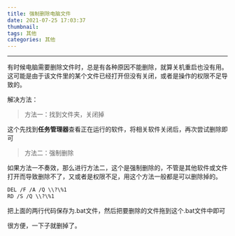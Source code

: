 ```yaml
---
title: 强制删除电脑文件
date: 2021-07-25 17:03:37
thumbnail:
tags: 其他
categories: 其他
---
```


---

<!--more-->

​	   有时候电脑需要删除文件时，总是有各种原因不能删除，就算关机重启也没有用。这可能是由于该文件里的某个文件已经打开但没有关闭，或者是操作的权限不足导致的。

解决方法：

> 方法一：找到文件夹，关闭掉

这个先找到**任务管理器**查看正在运行的软件，将相关软件关闭后，再次尝试删除即可



> 方法二：强制删除

如果方法一不奏效，那么进行方法二，这个是强制删除的，不管是其他软件或文件打开而导致删除不了，又或者是权限不足，用这个方法一般都是可以删除掉的。

```vb
DEL /F /A /Q \\?\%1
RD /S /Q \\?\%1
```

把上面的两行代码保存为.bat文件，然后把要删除的文件拖到这个.bat文件中即可

很方便，一下子就删掉了。

